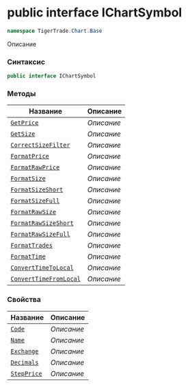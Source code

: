 
# public interface IChartSymbol
```csharp
namespace TigerTrade.Chart.Base
```



Описание

### Синтаксис
```csharp
public interface IChartSymbol
```


### Методы
| Название | Описание |
| --- | --- |
| [`GetPrice`](./IChartSymbol.cs/Методы/GetPrice.md) | *Описание* |
| [`GetSize`](./IChartSymbol.cs/Методы/GetSize.md) | *Описание* |
| [`CorrectSizeFilter`](./IChartSymbol.cs/Методы/CorrectSizeFilter.md) | *Описание* |
| [`FormatPrice`](./IChartSymbol.cs/Методы/FormatPrice.md) | *Описание* |
| [`FormatRawPrice`](./IChartSymbol.cs/Методы/FormatRawPrice.md) | *Описание* |
| [`FormatSize`](./IChartSymbol.cs/Методы/FormatSize.md) | *Описание* |
| [`FormatSizeShort`](./IChartSymbol.cs/Методы/FormatSizeShort.md) | *Описание* |
| [`FormatSizeFull`](./IChartSymbol.cs/Методы/FormatSizeFull.md) | *Описание* |
| [`FormatRawSize`](./IChartSymbol.cs/Методы/FormatRawSize.md) | *Описание* |
| [`FormatRawSizeShort`](./IChartSymbol.cs/Методы/FormatRawSizeShort.md) | *Описание* |
| [`FormatRawSizeFull`](./IChartSymbol.cs/Методы/FormatRawSizeFull.md) | *Описание* |
| [`FormatTrades`](./IChartSymbol.cs/Методы/FormatTrades.md) | *Описание* |
| [`FormatTime`](./IChartSymbol.cs/Методы/FormatTime.md) | *Описание* |
| [`ConvertTimeToLocal`](./IChartSymbol.cs/Методы/ConvertTimeToLocal.md) | *Описание* |
| [`ConvertTimeFromLocal`](./IChartSymbol.cs/Методы/ConvertTimeFromLocal.md) | *Описание* |

### Свойства
| Название | Описание |
| --- | --- |
| [`Code`](./IChartSymbol.cs/Свойства/Code.md) | *Описание* |
| [`Name`](./IChartSymbol.cs/Свойства/Name.md) | *Описание* |
| [`Exchange`](./IChartSymbol.cs/Свойства/Exchange.md) | *Описание* |
| [`Decimals`](./IChartSymbol.cs/Свойства/Decimals.md) | *Описание* |
| [`StepPrice`](./IChartSymbol.cs/Свойства/StepPrice.md) | *Описание* |



